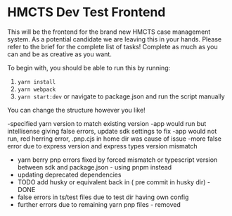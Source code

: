 # HMCTS Dev Test Frontend
This will be the frontend for the brand new HMCTS case management system. As a potential candidate we are leaving
this in your hands. Please refer to the brief for the complete list of tasks! Complete as much as you can and be
as creative as you want.

To begin with, you should be able to run this by running:
1) `yarn install`
2) `yarn webpack`
3) `yarn start:dev` or navigate to package.json and run the script manually

You can change the structure however you like! 

-specified yarn version to match existing version
-app would run but intellisense giving false errors, update sdk settings to fix
-app would not run, red herring error, .pnp.cjs in home dir was cause of issue
-more false error due to express version and express types version mismatch
- yarn berry pnp errors fixed by forced mismatch or typescript version between sdk and package.json - using pnpm instead
- updating deprecated dependencies
- TODO add husky or equivalent back in ( pre commit in husky dir) - DONE
- false errors in ts/test files due to test dir having own config
- further errors due to remaining yarn pnp files - removed